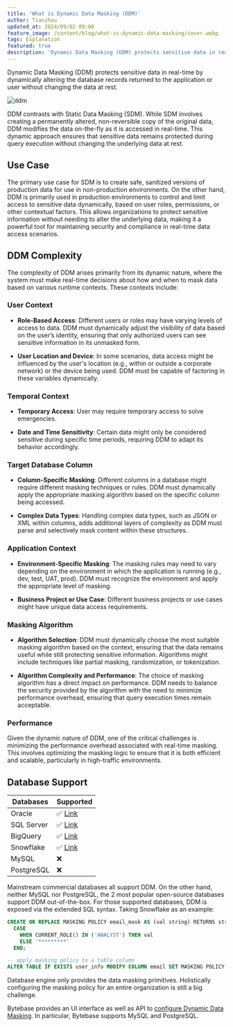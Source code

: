```yaml
---
title: 'What is Dynamic Data Masking (DDM)'
author: Tianzhou
updated_at: 2024/09/02 09:00
feature_image: /content/blog/what-is-dynamic-data-masking/cover.webp
tags: Explanation
featured: true
description: 'Dynamic Data Masking (DDM) protects sensitive data in real-time by dynamically altering the data returned to the application or user without changing the data at rest'
---
```


Dynamic Data Masking (DDM) protects sensitive data in real-time by dynamically altering the database records returned to the application or user without changing the data at rest.

![ddm](/content/blog/what-is-dynamic-data-masking/dynamic-data-masking.webp)

DDM contrasts with Static Data Masking (SDM). While SDM involves creating a permanently altered, non-reversible copy of the original data, DDM modifies the data on-the-fly as it is accessed in real-time. This dynamic approach ensures that sensitive data remains protected during query execution without changing the underlying data at rest.

## Use Case

The primary use case for SDM is to create safe, sanitized versions of production data for use in non-production environments.
On the other hand, DDM is primarily used in production environments to control and limit access to sensitive data dynamically, based on user roles, permissions, or other contextual factors. This allows organizations to protect sensitive information without needing to alter the underlying data, making it a powerful tool for maintaining security and compliance in real-time data access scenarios.

## DDM Complexity

The complexity of DDM arises primarily from its dynamic nature, where the system must make real-time decisions about how and when to mask data based on various runtime contexts. These contexts include:

### User Context

- **Role-Based Access**: Different users or roles may have varying levels of access to data. DDM must dynamically adjust the visibility of data based on the user’s identity, ensuring that only authorized users can see sensitive information in its unmasked form.

- **User Location and Device**: In some scenarios, data access might be influenced by the user's location (e.g., within or outside a corporate network) or the device being used. DDM must be capable of factoring in these variables dynamically.

### Temporal Context

- **Temporary Access**: User may require temporary access to solve emergencies.

- **Date and Time Sensitivity**: Certain data might only be considered sensitive during specific time periods, requiring DDM to adapt its behavior accordingly.

### Target Database Column

- **Column-Specific Masking**: Different columns in a database might require different masking techniques or rules. DDM must dynamically apply the appropriate masking algorithm based on the specific column being accessed.

- **Complex Data Types**: Handling complex data types, such as JSON or XML within columns, adds additional layers of complexity as DDM must parse and selectively mask content within these structures.

### Application Context

- **Environment-Specific Masking**: The masking rules may need to vary depending on the environment in which the application is running (e.g., dev, test, UAT, prod). DDM must recognize the environment and apply the appropriate level of masking.

- **Business Project or Use Case**: Different business projects or use cases might have unique data access requirements.

### Masking Algorithm

- **Algorithm Selection**: DDM must dynamically choose the most suitable masking algorithm based on the context, ensuring that the data remains useful while still protecting sensitive information. Algorithms might include techniques like partial masking, randomization, or tokenization.

- **Algorithm Complexity and Performance**: The choice of masking algorithm has a direct impact on performance. DDM needs to balance the security provided by the algorithm with the need to minimize performance overhead, ensuring that query execution times remain acceptable.

### Performance

Given the dynamic nature of DDM, one of the critical challenges is minimizing the performance overhead associated with real-time masking. This involves optimizing the masking logic to ensure that it is both efficient and scalable, particularly in high-traffic environments.

## Database Support

| Databases  | Supported                                                                                           |
| ---------- | --------------------------------------------------------------------------------------------------- |
| Oracle     | ✅ [Link](https://www.oracle.com/security/database-security/data-masking/)                          |
| SQL Server | ✅ [Link](https://learn.microsoft.com/en-us/sql/relational-databases/security/dynamic-data-masking) |
| BigQuery   | ✅ [Link](https://cloud.google.com/bigquery/docs/column-data-masking-intro)                         |
| Snowflake  | ✅ [Link](https://docs.snowflake.com/en/user-guide/security-column-ddm-intro)                       |
| MySQL      | ❌                                                                                                  |
| PostgreSQL | ❌                                                                                                  |

Mainstream commercial databases all support DDM. On the other hand, neither MySQL nor PostgreSQL, the 2 most popular open-source databases support DDM out-of-the-box. For those supported databases, DDM is exposed via the extended SQL syntax. Taking Snowflake as
an example:

```sql
CREATE OR REPLACE MASKING POLICY email_mask AS (val string) RETURNS string ->
  CASE
    WHEN CURRENT_ROLE() IN ('ANALYST') THEN val
    ELSE '*********'
  END;

-- apply masking policy to a table column
ALTER TABLE IF EXISTS user_info MODIFY COLUMN email SET MASKING POLICY email_mask;
```

Database engine only provides the data masking primitives. Holistically configuring the masking policy for
an entire organization is still a big challenge.

<HintBlock type="info">

Bytebase provides an UI interface as well as API to [configure Dynamic Data Masking](https://docs.bytebase.com/security/data-masking/overview/). In particular, Bytebase supports MySQL and PostgreSQL.

</HintBlock>
